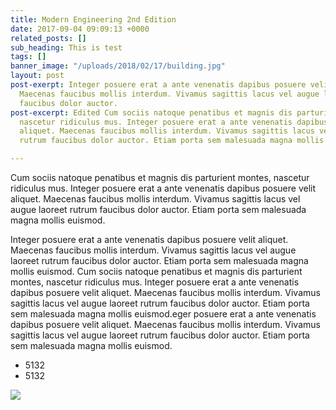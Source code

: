 ```yaml
---
title: Modern Engineering 2nd Edition
date: 2017-09-04 09:09:13 +0000
related_posts: []
sub_heading: This is test
tags: []
banner_image: "/uploads/2018/02/17/building.jpg"
layout: post
post-exerpt: Integer posuere erat a ante venenatis dapibus posuere velit aliquet.
  Maecenas faucibus mollis interdum. Vivamus sagittis lacus vel augue laoreet rutrum
  faucibus dolor auctor.
post-excerpt: Edited Cum sociis natoque penatibus et magnis dis parturient montes,
  nascetur ridiculus mus. Integer posuere erat a ante venenatis dapibus posuere velit
  aliquet. Maecenas faucibus mollis interdum. Vivamus sagittis lacus vel augue laoreet
  rutrum faucibus dolor auctor. Etiam porta sem malesuada magna mollis euismod.

---
```

Cum sociis natoque penatibus et magnis dis parturient montes, nascetur ridiculus mus. Integer posuere erat a ante venenatis dapibus posuere velit aliquet. Maecenas faucibus mollis interdum. Vivamus sagittis lacus vel augue laoreet rutrum faucibus dolor auctor. Etiam porta sem malesuada magna mollis euismod.

Integer posuere erat a ante venenatis dapibus posuere velit aliquet. Maecenas faucibus mollis interdum. Vivamus sagittis lacus vel augue laoreet rutrum faucibus dolor auctor. Etiam porta sem malesuada magna mollis euismod. Cum sociis natoque penatibus et magnis dis parturient montes, nascetur ridiculus mus. Integer posuere erat a ante venenatis dapibus posuere velit aliquet. Maecenas faucibus mollis interdum. Vivamus sagittis lacus vel augue laoreet rutrum faucibus dolor auctor. Etiam porta sem malesuada magna mollis euismod.eger posuere erat a ante venenatis dapibus posuere velit aliquet. Maecenas faucibus mollis interdum. Vivamus sagittis lacus vel augue laoreet rutrum faucibus dolor auctor. Etiam porta sem malesuada magna mollis euismod.

* 5132
* 5132

![](https://res.cloudinary.com/cloud-conformity/image/upload/v1551278063/ccassets/images/posts/example/post-test-image01.png)